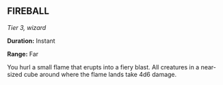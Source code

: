## FIREBALL

_Tier 3, wizard_

**Duration:** Instant

**Range:** Far

You hurl a small flame that erupts into a fiery blast. All creatures in a near-sized cube around where the flame lands take 4d6 damage.

